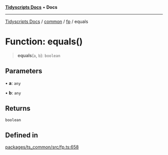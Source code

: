 [**Tidyscripts Docs**](../../../../../README.md) • **Docs**

***

[Tidyscripts Docs](../../../../../globals.md) / [common](../../../README.md) / [fp](../README.md) / equals

# Function: equals()

> **equals**(`a`, `b`): `boolean`

## Parameters

• **a**: `any`

• **b**: `any`

## Returns

`boolean`

## Defined in

[packages/ts\_common/src/fp.ts:658](https://github.com/sheunaluko/tidyscripts/blob/master/packages/ts_common/src/fp.ts#L658)
